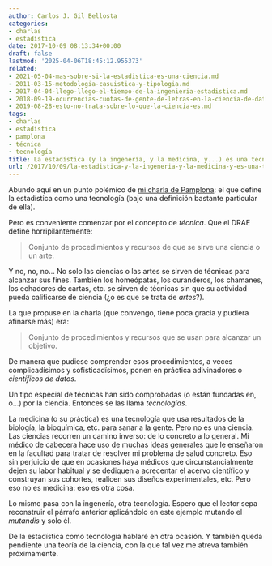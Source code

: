 ```yaml
---
author: Carlos J. Gil Bellosta
categories:
- charlas
- estadística
date: 2017-10-09 08:13:34+00:00
draft: false
lastmod: '2025-04-06T18:45:12.955373'
related:
- 2021-05-04-mas-sobre-si-la-estadistica-es-una-ciencia.md
- 2011-03-15-metodologia-casuistica-y-tipologia.md
- 2017-04-04-llego-llego-el-tiempo-de-la-ingenieria-estadistica.md
- 2018-09-19-ocurrencias-cuotas-de-gente-de-letras-en-la-ciencia-de-datos.md
- 2019-08-28-esto-no-trata-sobre-lo-que-la-ciencia-es.md
tags:
- charlas
- estadística
- pamplona
- técnica
- tecnología
title: La estadística (y la ingenería, y la medicina, y...) es una tecnología
url: /2017/10/09/la-estadistica-y-la-ingeneria-y-la-medicina-y-es-una-tecnologia/
---
```


Abundo aquí en un punto polémico de [mi charla de Pamplona](https://datanalytics.com/2017/09/25/charla-en-pamplona/): el que define la estadística como una tecnología (bajo una definición bastante particular de ella).

Pero es conveniente comenzar por el concepto de _técnica_. Que el DRAE define horripilantemente:

>Conjunto de procedimientos y recursos de que se sirve una ciencia o un arte.

Y no, no, no... No solo las ciencias o las artes se sirven de técnicas para alcanzar sus fines. También los homeópatas, los curanderos, los chamanes, los echadores de cartas, etc. se sirven de técnicas sin que su actividad pueda calificarse de ciencia (¿o es que se trata de _artes_?).

La que propuse en la charla (que convengo, tiene poca gracia y pudiera afinarse más) era:

>Conjunto de procedimientos y recursos que se usan para alcanzar un objetivo.

De manera que pudiese comprender esos procedimientos, a veces complicadísimos y sofisticadísimos, ponen en práctica adivinadores o _científicos de datos_.

Un tipo especial de técnicas han sido comprobadas (o están fundadas en, o...) por la ciencia. Entonces se las llama _tecnologías_.

La medicina (o su práctica) es una tecnología que usa resultados de la biología, la bioquímica, etc. para sanar a la gente. Pero no es una ciencia. Las ciencias recorren un camino inverso: de lo concreto a lo general. Mi médico de cabecera hace uso de muchas ideas generales que le enseñaron en la facultad para tratar de resolver mi problema de salud concreto. Eso sin perjuicio de que en ocasiones haya médicos que circunstancialmente dejen su labor habitual y se dediquen a acrecentar el acervo científico y construyan sus cohortes, realicen sus diseños experimentales, etc. Pero eso no es medicina: eso es otra cosa.

Lo mismo pasa con la ingenería, otra tecnología. Espero que el lector sepa reconstruir el párrafo anterior aplicándolo en este ejemplo mutando el _mutandis_ y solo él.

De la estadística como tecnología hablaré en otra ocasión. Y también queda pendiente una teoría de la ciencia, con la que tal vez me atreva también próximamente.
